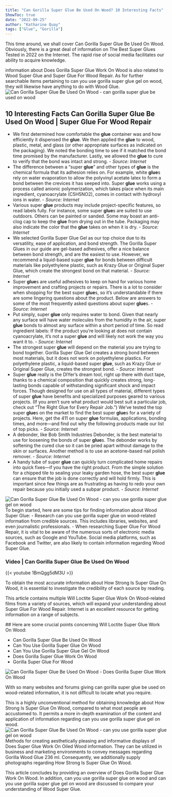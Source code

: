 ```yaml
---
title: "Can Gorilla Super Glue Be Used On Wood? 10 Interesting Facts"
ShowToc: true 
date: "2022-09-25"
author: "Katharine Quay" 
tags: ["Glue", "Gorilla"]
---
```


	
This time around, we shall cover Can Gorilla Super Glue Be Used On Wood. Obviously, there is a great deal of information on The Best Super Glues Tested in 2022 on the Internet. The rapid rise of social media facilitates our ability to acquire knowledge.

information about Does Gorilla Super Glue Work On Wood is also related to Wood Super Glue and Super Glue For Wood Repair. As for further searchable items pertaining to can you use gorilla super glue gel on wood, they will likewise have anything to do with Wood Glue.
<img loading="lazy" src="https://i5.walmartimages.com/asr/3098a82c-7f6c-474f-aea4-879ef033f5c7_3.46f8fbd6a596dee8e6e35096f98e5502.jpeg" onerror="this.onerror=null;this.src='https://blogger.googleusercontent.com/img/a/AVvXsEhe7F7TRXHtjiKvHb5vS7DmnxvpHiDyoYyYvm1nHB3Qp2_w3BnM6A2eq4v7FYxCC9bfZt3a9vIMtAYEKUiaDQbHMg-ViyGmRIj39MLp0bGFfgfYw1Dc9q_H-T0wiTm3l0Uq42dETrN9eC8aGJ9_IORZsxST1AcLR7np1koOfcc7tnHa4S8Mwz_xD9d0=s16000';" alt="Can Gorilla Super Glue Be Used On Wood - can gorilla super glue be used on wood" >

## 10 Interesting Facts Can Gorilla Super Glue Be Used On Wood | Super Glue For Wood Repair
-   We first determined how comfortable the **glue** container was and how efficiently it dispensed the **glue**. We then applied the **glue** to wood, plastic, metal, and glass (or other appropriate surfaces as indicated on the packaging). We noted the bonding time to see if it matched the bond time promised by the manufacturer. Lastly, we allowed the **glue** to cure to verify that the bond was intact and strong. - <cite>Source: Internet</cite>
-   The difference between a “super **glue**” and other types of **glue** is the chemical formula that its adhesion relies on. For example, white **glue**s rely on water evaporation to allow the polyvinyl acetate latex to form a bond between the crevices it has seeped into. Super **glue** works using a process called anionic polymerization, which takes place when its main ingredient, cyanoacrylate (C5H5NO2), comes in contact with hydroxyl ions in water. - <cite>Source: Internet</cite>
-   Various super **glue** products may include project-specific features, so read labels fully. For instance, some super **glue**s are suited to use outdoors. Others can be painted or sanded. Some may boast an anti-clog cap to keep the **glue** from drying out in the tube. Packaging may also indicate the color that the **glue** takes on when it is dry. - <cite>Source: Internet</cite>
-   We selected Gorilla Super Glue Gel as our top choice due to its versatility, ease of application, and bond strength. The Gorilla Super Glues in our guide are gel-based adhesives, offer a nice balance between bond strength, and are the easiest to use. However, we recommend a liquid-based super **glue** for bonds between difficult materials like polyethylene plastic, such as Krazy Glue or Original Super Glue, which create the strongest bond on that material. - <cite>Source: Internet</cite>
-   Super **glue**s are useful adhesives to keep on hand for various home improvement and crafting projects or repairs. There is a lot to consider when shopping for the best super **glue**s, so it’s understandable if there are some lingering questions about the product. Below are answers to some of the most frequently asked questions about super **glue**s. - <cite>Source: Internet</cite>
-   Put simply, super **glue** only requires water to bond. Given that nearly any surface will have water molecules from the humidity in the air, super **glue** bonds to almost any surface within a short period of time. So read ingredient labels: If the product you’re looking at does not contain cyanoacrylate, it’s not a super **glue** and will likely not work the way you want it to. - <cite>Source: Internet</cite>
-   The strongest super **glue** will depend on the material you are trying to bond together. Gorilla Super Glue Gel creates a strong bond between most materials, but it does not work on polyethylene plastics. For polyethylene plastic, a liquid-based super **glue**, such as Krazy Glue or Original Super Glue, creates the strongest bond. - <cite>Source: Internet</cite>
-   Super **glue** really is the DIYer’s dream tool, right up there with duct tape, thanks to a chemical composition that quickly creates strong, long-lasting bonds capable of withstanding significant shock and impact forces. Though designed for use on all types of material, different types of super **glue** have benefits and specialized purposes geared to various projects. (If you aren’t sure what product would best suit a particular job, check out “The Right Glue for Every Repair Job.”) We’ve tested the top super **glue**s on the market to find the best super **glue**s for a variety of projects. Here, get the 411 on super **glue** formulas, applications, bonding times, and more—and find out why the following products made our list of top picks. - <cite>Source: Internet</cite>
-   A debonder, like Bob Smith Industries Debonder, is the best material to use for loosening the bonds of super **glue**s. The debonder works by softening the cured clue so it can be pried apart without damage to the skin or surfaces. Another method is to use an acetone-based nail polish remover. - <cite>Source: Internet</cite>
-   A handy tube of super **glue** can quickly turn complicated home repairs into quick fixes—if you have the right product. From the simple solution for a chipped tile to sealing your leaky garden hose, the best super **glue** can ensure that the job is done correctly and will hold firmly. This is important since few things are as frustrating as having to redo your own repair because you initially used a subpar product. - <cite>Source: Internet</cite>


<img loading="lazy" src="https://gorillaglue.com.au/wp-content/uploads/gg_clear_grip.jpg" onerror="this.onerror=null;this.src='https://blogger.googleusercontent.com/img/a/AVvXsEhe7F7TRXHtjiKvHb5vS7DmnxvpHiDyoYyYvm1nHB3Qp2_w3BnM6A2eq4v7FYxCC9bfZt3a9vIMtAYEKUiaDQbHMg-ViyGmRIj39MLp0bGFfgfYw1Dc9q_H-T0wiTm3l0Uq42dETrN9eC8aGJ9_IORZsxST1AcLR7np1koOfcc7tnHa4S8Mwz_xD9d0=s16000';" alt="Can Gorilla Super Glue Be Used On Wood - can you use gorilla super glue gel on wood" >
To begin started, here are some tips for finding information about Wood Super Glue:
- Research can you use gorilla super glue on wood-related information from credible sources. This includes libraries, websites, and even journalistic professionals.
- When researching Super Glue For Wood Repair, it is vital to be aware of the numerous sorts of electronic media sources, such as Google and YouTube. Social media platforms, such as Facebook and Twitter, are also likely to contain information regarding Wood Super Glue.

### Video | Can Gorilla Super Glue Be Used On Wood
{{< youtube 1BmQgg5dM3U >}} 

To obtain the most accurate information about How Strong Is Super Glue On Wood, it is essential to investigate the credibility of each source by reading.

This article contains multiple Will Loctite Super Glue Work On Wood-related films from a variety of sources, which will expand your understanding about Super Glue For Wood Repair. Internet is an excellent resource for getting information on a range of subjects.
<script async="async" data-cfasync="false" src="//normallydemandedalter.com/fe63df3c5408708b15d8dc3d9b206b31/invoke.js"></script>
<div id="container-fe63df3c5408708b15d8dc3d9b206b31"></div>
## Here are some crucial points concerning Will Loctite Super Glue Work On Wood:

- Can Gorilla Super Glue Be Used On Wood
- Can You Use Gorilla Super Glue On Wood
- Can You Use Gorilla Super Glue Gel On Wood
- Does Gorilla Super Glue Work On Wood
- Gorilla Super Glue For Wood

 <img loading="lazy" src="https://www.shanty-2-chic.com/wp-content/uploads/2013/11/Bow-Picture-Frame-DIY.jpg" onerror="this.onerror=null;this.src='https://blogger.googleusercontent.com/img/a/AVvXsEhe7F7TRXHtjiKvHb5vS7DmnxvpHiDyoYyYvm1nHB3Qp2_w3BnM6A2eq4v7FYxCC9bfZt3a9vIMtAYEKUiaDQbHMg-ViyGmRIj39MLp0bGFfgfYw1Dc9q_H-T0wiTm3l0Uq42dETrN9eC8aGJ9_IORZsxST1AcLR7np1koOfcc7tnHa4S8Mwz_xD9d0=s16000';" alt="Can Gorilla Super Glue Be Used On Wood - Does Gorilla Super Glue Work On Wood" >

With so many websites and forums giving can gorilla super glue be used on wood-related information, it is not difficult to locate what you require.

This is a highly unconventional method for obtaining knowledge about How Strong Is Super Glue On Wood, compared to what most people are accustomed to. It permits a more in-depth examination of the content and application of information regarding can you use gorilla super glue gel on wood.
<img loading="lazy" src="https://scioly.org/wiki/images/f/ff/Gluetypesboomilever.jpg" onerror="this.onerror=null;this.src='https://blogger.googleusercontent.com/img/a/AVvXsEhe7F7TRXHtjiKvHb5vS7DmnxvpHiDyoYyYvm1nHB3Qp2_w3BnM6A2eq4v7FYxCC9bfZt3a9vIMtAYEKUiaDQbHMg-ViyGmRIj39MLp0bGFfgfYw1Dc9q_H-T0wiTm3l0Uq42dETrN9eC8aGJ9_IORZsxST1AcLR7np1koOfcc7tnHa4S8Mwz_xD9d0=s16000';" alt="Can Gorilla Super Glue Be Used On Wood - can you use gorilla super glue gel on wood" >
Methods for creating aesthetically pleasing and informative displays of Does Super Glue Work On Oiled Wood information. They can be utilized in business and marketing environments to convey messages regarding Gorilla Wood Glue 236 ml. Consequently, we additionally supply photographs regarding How Strong Is Super Glue On Wood.

This article concludes by providing an overview of Does Gorilla Super Glue Work On Wood. In addition, can you use gorilla super glue on wood and can you use gorilla super glue gel on wood are discussed to compare your understanding of Wood Super Glue.
	
	

